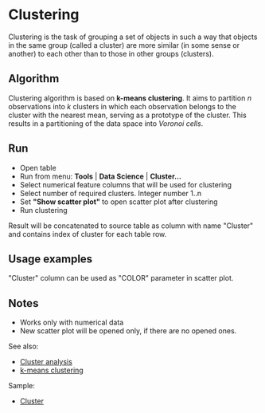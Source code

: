 <!-- TITLE: Cluster Data -->
<!-- SUBTITLE: -->

# Clustering

Clustering is the task of grouping a set of objects in such a way that objects in the same group
(called a cluster) are more similar (in some sense or another) to each other than to those in other
groups (clusters).  
  
## Algorithm

Clustering algorithm is based on **k-means clustering**. It aims to partition _n_ observations into
_k_ clusters in which each observation belongs to the cluster with the nearest mean, serving as a
prototype of the cluster. This results in a partitioning of the data space into _Voronoi cells_.

## Run

  * Open table
  * Run from menu: **Tools** | **Data Science** | **Cluster...**
  * Select numerical feature columns that will be used for clustering
  * Select number of required clusters. Integer number 1..n
  * Set **"Show scatter plot"** to open scatter plot after clustering
  * Run clustering
  
Result will be concatenated to source table as column with name "Cluster" and contains index of
cluster for each table row.

## Usage examples

"Cluster" column can be used as "COLOR" parameter in scatter plot.  
  
## Notes

  * Works only with numerical data
  * New scatter plot will be opened only, if there are no opened ones.
  
See also:
  * [Cluster analysis](https://en.wikipedia.org/wiki/Cluster_analysis)
  * [k-means clustering](https://en.wikipedia.org/wiki/K-means_clustering)
  
Sample: 
  * [Cluster](https://public.datagrok.ai/js/samples/domains/data-science/cluster)

  

